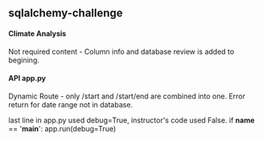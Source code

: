 ## sqlalchemy-challenge

#### Climate Analysis
Not required content - Column info and database review is added to begining.

#### API app.py
Dynamic Route - only /start and /start/end are combined into one. Error return for date range not in database.

last line in app.py used debug=True, instructor's code used False.
if __name__ == '__main__':
    app.run(debug=True)
